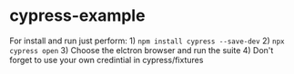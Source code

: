 # cypress-example

For install and run just perform:
    1) `npm install cypress --save-dev`
    2) `npx cypress open`
    3) Choose the elctron browser and run the suite
    4) Don't forget to use your own credintial in cypress/fixtures